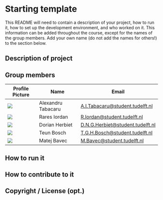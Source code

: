 # Starting template

This README will need to contain a description of your project, how to run it, how to set up the development environment, and who worked on it.
This information can be added throughout the course, except for the names of the group members.
Add your own name (do not add the names for others!) to the section below.

## Description of project

## Group members
| Profile Picture | Name               | Email                            |
|---|--------------------|----------------------------------|
| ![](https://secure.gravatar.com/avatar/0b901440ea4da305f152738cbf0c9960?s=192&d=identicon&size=40&length=5) | Alexandru Tabacaru | A.I.Tabacaru@student.tudelft.nl  |
| ![](https://secure.gravatar.com/avatar/826db0baf93abf9ea95f292538e8fb3c?s=800&d=identicon&size=40&length=5) | Rares Iordan       | R.Iordan@student.tudelft.nl      |
| ![](https://secure.gravatar.com/avatar/4596376aba730e571a21ef8544b588d3?s=800&d=identicon&size=40&length=5) | Dorian Herbiet     | D.N.G.Herbiet@student.tudelft.nl |
| ![](https://secure.gravatar.com/avatar/a4d2d588f039b02367b4abfc14c7564f?s=800&d=identicon&size=40&length=5) | Teun Bosch         | T.G.H.Bosch@student.tudelft.nl   |
| ![](https://secure.gravatar.com/avatar/4b5a802e3c635c17b513106423cd8a0c?s=800&d=identicon&size=40&length=5) | Matej Bavec        | M.Bavec@student.tudelft.nl       |

<!-- Instructions (remove once assignment has been completed -->
<!-- - Add (only!) your own name to the table above (use Markdown formatting) -->
<!-- - Mention your *student* email address -->
<!-- - Preferably add a recognizable photo, otherwise add your GitLab photo -->
<!-- - (please make sure the photos have the same size) --> 

## How to run it

## How to contribute to it

## Copyright / License (opt.)
